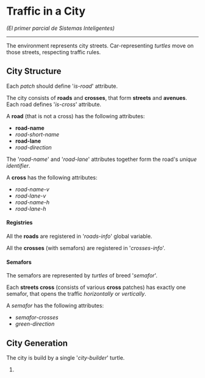 Traffic in a City
=================
_(El primer parcial de Sistemas Inteligentes)_

---

The environment represents city streets. 
Car-representing _turtles_ move on those streets, respecting traffic rules.

City Structure
--------------

Each _patch_ should define '*is-road*' attribute.

The city consists of **roads** and **crosses**, that form **streets** and **avenues**.
Each road defines '*is-cross*' attribute.

A **road** (that is not a cross) has the following attributes:
* **road-name**
* *road-short-name*
* **road-lane**
* *road-direction*

The '*road-name*' and '*road-lane*' attributes together form the road's *unique identifier*.

A **cross** has the following attributes:
* *road-name-v*
* *road-lane-v*
* *road-name-h*
* *road-lane-h*

#### Registries

All the **roads** are registered in '*roads-info*' global variable.

All the **crosses** (with semafors) are registered in '*crosses-info*'.

#### Semafors

The semafors are represented by _turtles_ of breed '*semafor*'.

Each **streets cross** (consists of various **cross** patches) has exactly one semafor, 
that opens the traffic *horizontally* or *vertically*.

A *semafor* has the following attributes:
* *semafor-crosses*
* *green-direction*


City Generation
---------------

The city is build by a single '*city-builder*' turtle.

1. 
